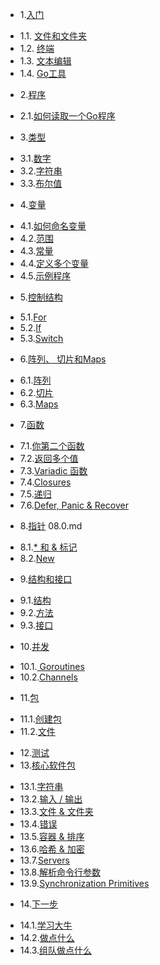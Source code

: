 * 1.[入门](01.0.md)
 - 1.1. [文件和文件夹](01.1.md)
 - 1.2. [终端](01.2.md)
 - 1.3. [文本编辑](01.3.md)
 - 1.4. [Go工具](01.4.md)
* 2.[程序](02.0.md) 
 - 2.1.[如何读取一个Go程序](02.1.md)
* 3.[类型](03.0.md) 
 - 3.1.[数字](03.1.md) 
 - 3.2.[字符串](03.2.md) 
 - 3.3.[布尔值](03.3.md) 
* 4.[变量](04.0.md) 
 - 4.1.[如何命名变量](04.1.md) 
 - 4.2.[范围](04.2.md) 
 - 4.3.[常量](04.3.md) 
 - 4.4.[定义多个变量](04.4.md) 
 - 4.5.[示例程序](04.5.md) 
* 5.[控制结构](05.0.md) 
 - 5.1.[For](05.1.md) 
 - 5.2.[If](05.2.md) 
 - 5.3.[Switch](05.3.md) 
* 6.[阵列、 切片和Maps](06.0.md) 
 - 6.1.[阵列](06.1.md) 
 - 6.2.[切片](06.2.md) 
 - 6.3.[Maps](06.3.md) 
* 7.[函数](07.0.md) 
 - 7.1.[你第二个函数](07.1.md) 
 - 7.2.[返回多个值](07.2.md) 
 - 7.3.[Variadic 函数](07.3.md) 
 - 7.4.[Closures](07.4.md) 
 - 7.5.[递归](07.5.md) 
 - 7.6.[Defer, Panic & Recover](07.6.md) 
* 8.[指针]() 08.0.md
 - 8.1.[* 和 & 标记](08.1.md) 
 - 8.2.[New](08.2.md) 
* 9.[结构和接口](09.0.md) 
 - 9.1.[结构](09.1.md) 
 - 9.2.[方法](09.2.md) 
 - 9.3.[接口](09.3.md) 
* 10.[并发](10.0.md) 
 - 10.1.[ Goroutines](10.1.md) 
 - 10.2.[Channels](10.2.md) 
* 11.[包](11.0.md) 
 - 11.1.[创建包](11.1.md) 
 - 11.2.[文件](11.2.md) 
* 12.[测试](11.0.md) 
* 13.[核心软件包](13.0.md) 
 - 13.1.[字符串](13.1.md) 
 - 13.2.[输入 / 输出](13.2.md) 
 - 13.3.[文件 & 文件夹](13.3.md) 
 - 13.4.[错误](13.4.md) 
 - 13.5.[容器 & 排序](13.5.md) 
 - 13.6.[哈希 & 加密](13.6.md) 
 - 13.7.[Servers](13.7.md) 
 - 13.8.[解析命令行参数](13.8.md) 
 - 13.9.[Synchronization Primitives](13.9.md) 
* 14.[下一步](14.0.md) 
 - 14.1.[学习大牛](14.1.md) 
 - 14.2.[做点什么](14.2.md) 
 - 14.3.[组队做点什么](14.3.md) 
